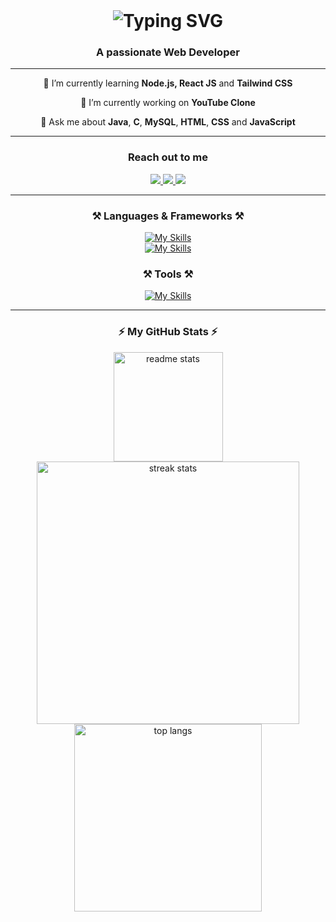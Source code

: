 
<!--
**KuntalPramanik25/KuntalPramanik25** is a ✨ _special_ ✨ repository because its `README.md` (this file) appears on your GitHub profile.

Here are some ideas to get yo8u started:

- 🔭 I’m currently working on ...
- 🌱 I’m currently learning ...
- 👯 I’m looking to collaborate on ...
- 🤔 I’m looking for help with ...
- 💬 Ask me about ...
- 📫 How to reach me: ...
- 😄 Pronouns: ...
- ⚡ Fun fact: ...
-->
<br/>
<h1 align="center">
  <a ><img src="https://readme-typing-svg.demolab.com?font=Calibri&weight=700&size=35&duration=4000&pause=500&color=000000&center=true&width=443&lines=Hey+there!+%F0%9F%91%8B;I'm+Kuntal+Pramanik." alt="Typing SVG" /></a>
</h1>

<div> 
  <h3 align="center">A passionate Web Developer</h3>
</div>

<hr/>

<div align="center">
  
  🌱 I’m currently learning **Node.js, React JS** and **Tailwind CSS**

  🔭 I’m currently working on **YouTube Clone**

  💬 Ask me about **Java**, **C**, **MySQL**, **HTML**, **CSS** and **JavaScript**
</div>

<hr/>

<div align="center">
  <h3>Reach out to me</h3>

  <a href="mailto:connect2kuntalpramanik@gmail.com">
    <img src="https://img.shields.io/badge/Gmail-333333?style=for-the-badge&logo=gmail&logoColor=red" />
  </a>
  <a href="www.linkedin.com/in/kuntalpramanik" target="_blank">
    <img src="https://img.shields.io/badge/LinkedIn-0077B5?style=for-the-badge&logo=linkedin&logoColor=white" target="_blank" />
  </a>
  <a href="https://kuntalpramanik-portfolio.vercel.app/" target="_blank">
     <img src="https://img.shields.io/badge/Portfolio-FF5722?style=for-the-badge&logo=todoist&logoColor=white" target="_blank" /> 
  </a>
</div>

<hr/>

<h3 align="center">⚒️ Languages & Frameworks ⚒️</h3>
<div align="center">

  [![My Skills](https://skillicons.dev/icons?i=java,c,cs,python,dotnet&theme=light)](https://skillicons.dev)
  <br/>
  [![My Skills](https://skillicons.dev/icons?i=html,css,tailwind,bootstrap,javascript,nodejs,react,mysql&theme=light)](https://skillicons.dev)
  <br/>
</div>

<h3 align="center">⚒️ Tools ⚒️</h3>

<div align="center">
  
  [![My Skills](https://skillicons.dev/icons?i=github,git,vscode,visualstudio,eclipse,netlify,vercel,linux&theme=light)](https://skillicons.dev)
  <br/>
</div>

<hr/>

<h3 align="center">⚡ My GitHub Stats ⚡</h3>
<div align=center>
  <img height=175 src="https://github-readme-stats-salesp07.vercel.app/api?username=KuntalPramanik25&count_private=true&show_icons=true&rank_icon=github&border_radius=10" alt="readme stats" />
  <br/>
  <img width=420 src="https://streak-stats.demolab.com/?user=KuntalPramanik25&count_private=true&border_radius=10" alt="streak stats"/>
  <br/>
  <img width=300 align="center" src="https://github-readme-stats-salesp07.vercel.app/api/top-langs/?username=KuntalPramanik25&hide=HTML&langs_count=5&layout=compact&border_radius=10&size_weight=0.5&count_weight=0.5&exclude_repo=github-readme-stats" alt="top langs" />
</div>



